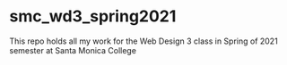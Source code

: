 # smc_wd3_spring2021
This repo holds all my work for the Web Design 3 class in Spring of 2021 semester at Santa Monica College 
